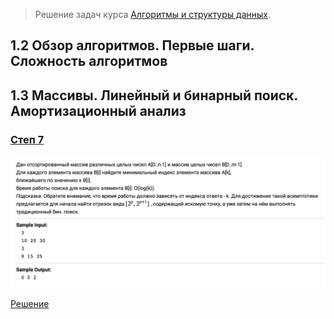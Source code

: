 > Решение задач курса [Алгоритмы и структуры данных](https://stepik.org/course/156/).

## 1.2 Обзор алгоритмов. Первые шаги. Сложность алгоритмов

## 1.3 Массивы. Линейный и бинарный поиск. Амортизационный анализ

### [Степ 7](https://stepik.org/lesson/12556/step/7)

![Условие задачи](lesson-12556/step-7.png)

[Решение](lesson-12556/step-7.go)
